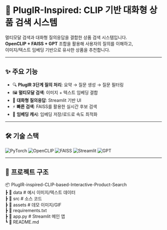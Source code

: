 # 🛒 PlugIR-Inspired: CLIP 기반 대화형 상품 검색 시스템

멀티모달 검색과 대화형 질의응답을 결합한 상품 검색 시스템입니다.  
**OpenCLIP + FAISS + GPT** 조합을 활용해 사용자의 질의를 이해하고,  
이미지/텍스트 임베딩 기반으로 유사한 상품을 추천합니다.

---

## ✨ 주요 기능
- 🔍 **PlugIR 3단계 질의 처리**: 요약 → 질문 생성 → 질문 필터링
- 🖼 **멀티모달 검색**: 이미지 + 텍스트 임베딩 결합
- 💬 **대화형 질의응답**: Streamlit 기반 UI
- ⚡ **빠른 검색**: FAISS를 활용한 실시간 후보 검색
- 💾 **임베딩 캐시**: 임베딩 저장/로드로 속도 최적화

---

## 🛠 기술 스택
![PyTorch](https://img.shields.io/badge/PyTorch-%23EE4C2C.svg?logo=pytorch&logoColor=white)
![OpenCLIP](https://img.shields.io/badge/OpenCLIP-blue)
![FAISS](https://img.shields.io/badge/FAISS-black)
![Streamlit](https://img.shields.io/badge/Streamlit-%23FF4B4B.svg?logo=streamlit&logoColor=white)
![GPT](https://img.shields.io/badge/GPT-API-lightgrey)

---

## 📂 프로젝트 구조  
📦 PlugIR-inspired-CLIP-based-Interactive-Product-Search  
 ┣ 📂 data           # 예시 이미지/텍스트 데이터  
 ┣ 📂 src            # 소스 코드  
 ┣ 📂 assets         # 데모 이미지/GIF  
 ┣ 📜 requirements.txt  
 ┣ 📜 app.py         # Streamlit 메인 앱  
 ┗ 📜 README.md  
